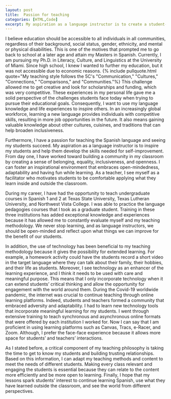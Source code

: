 ```yaml
---
layout: post
title:  Passion for teaching
categories: [HTML,Code]
excerpt: My aspiration as a language instructor is to create a student-centered learning environment where students will exercise an active role in their learning. I dedicate time to getting to know my students to learn what motivates them, and by doing so, I can create meaningful lessons that spark their interest. Part of my teaching methodology is derived from the American Council on the Teaching of Foreign Languages (ACTFL) and the World-Readiness Standards for learning languages that “define the central role of world languages in the learning career of every student. The five goals areas of the Standards establish an inextricable link between communication and culture, which is applied in making connections and comparisons and in using this competence to be part of local and global communities.” ( World-Readiness Standards for Learning Languages | ACTFL).   Therefore, the lessons and activities that I designed will consider the incorporation of the 5C’s: “Communication,” “Cultures,” “Connections,” “Comparisons,” and “Communities.”
---
```

 
I believe education should be accessible to all individuals in all communities, regardless of their background, social status, gender, ethnicity, and mental or physical disabilities. This is one of the motives that prompted me to go back to school at a later age and attain my Masters in Spanish. Currently, I am pursuing my Ph.D. in Literacy, Culture, and Linguistics at the University of Miami. Since high school, I knew I wanted to further my education, but it was not accessible due to economic reasons. {% include pullquote.html quote="My teaching style follows the 5C's "Communication," "Cultures," "Connections," "Comparisons," and "Communities."%} This challenge allowed me to get creative and look for scholarships and funding, which was very competitive. These experiences in my personal life gave me a solid perspective of the challenges students face today when trying to pursue their educational goals.
Consequently, I want to use my language knowledge and life experiences to inspire others. In an increasingly global workforce, learning a new language provides individuals with competitive skills, resulting in more job opportunities in the future. It also means gaining valuable knowledge about other cultures, cuisines, and traditions that can help broaden inclusiveness.
 
Furthermore, I have a passion for teaching the Spanish language and seeing my students succeed. My aspiration as a language instructor is to inspire my students and help them develop the skills needed for self-improvement. From day one, I have worked toward building a community in my classroom by creating a sense of belonging, equality, inclusiveness, and openness. I can foster an inspirational environment that embraces open-mindedness, adaptability and having fun while learning. As a teacher, I see myself as a facilitator who motivates students to be comfortable applying what they learn inside and outside the classroom.
 
During my career, I have had the opportunity to teach undergraduate courses in Spanish 1 and 2 at Texas State University, Texas Lutheran University, and Northwest Vista College. I was able to practice the language pedagogies courses that I took as a graduate student. Training in these three institutions has added exceptional knowledge and experiences because it has allowed me to constantly evaluate myself and my teaching methodology. We never stop learning, and as language instructors, we should be open-minded and reflect upon what things we can improve for the benefit of our students.
 
In addition, the use of technology has been beneficial to my teaching methodology because it gives the possibility for extended learning. For example, a homework activity could have the students record a short video in the target language where they can talk about their family, their hobbies, and their life as students. Moreover, I see technology as an enhancer of the learning experience, and I think it needs to be used with care and meaningful purpose. This means that I only incorporate technology when it can extend students’ critical thinking and allow the opportunity for engagement with the world around them. During the Covid-19 worldwide pandemic, the internet was crucial to continue teaching through online learning platforms. Indeed, students and teachers formed a community that embraced adversity and adaptability. I had to learn new technology tools that incorporate meaningful learning for my students. I went through extensive training to teach synchronous and asynchronous online formats that were offered by each institution I worked for. Now I can say that I am proficient in using learning platforms such as Canvas, Tracs, e-Racer, and Zoom. Although, I prefer the face-face experience because it allows more space for students’ and teachers’ interactions.
 
As I stated before, a critical component of my teaching philosophy is taking the time to get to know my students and building trusting relationships. Based on this information, I can adapt my teaching methods and content to meet the needs of different students. Making every class relevant and engaging the students is essential because they can relate to the content more efficiently and be more open to learning. Finally, I hope that my lessons spark students’ interest to continue learning Spanish, use what they have learned outside the classroom, and see the world from different perspectives.
